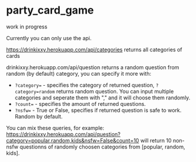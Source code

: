 # party_card_game
work in progress

Currently you can only use the api.

https://drinkixxy.herokuapp.com/api/categories returns all categories of cards 

drinkixxy.herokuapp.com/api/question returns a random question from random (by default) category, you can specify it more with:

- `?category=` - specifies the category of returned question, `?category=random` returns random question. You can input multiple categories and seperate them with "," and it will choose them randomly.
- `?count=` - specifies the amount of returned questions.
- `?nsfw=` - True or False, specifies if returned question is safe to work. Random by default.

You can mix these queries, for example:
https://drinkixxy.herokuapp.com/api/question?category=popular,random,kids&nsfw=False&count=10
will return 10 non-nsfw questionns of randomly choosen categories from [popular, random, kids].
